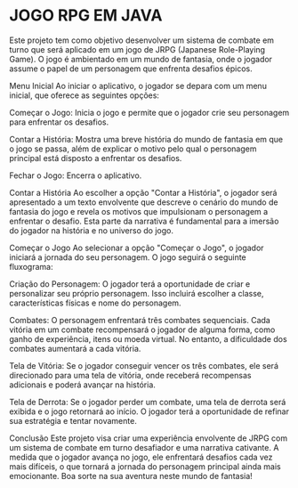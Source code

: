 # JOGO RPG EM JAVA

Este projeto tem como objetivo desenvolver um sistema de combate em turno que será aplicado em um jogo de JRPG (Japanese Role-Playing Game). O jogo é ambientado em um mundo de fantasia, onde o jogador assume o papel de um personagem que enfrenta desafios épicos.

Menu Inicial
Ao iniciar o aplicativo, o jogador se depara com um menu inicial, que oferece as seguintes opções:

Começar o Jogo: Inicia o jogo e permite que o jogador crie seu personagem para enfrentar os desafios.

Contar a História: Mostra uma breve história do mundo de fantasia em que o jogo se passa, além de explicar o motivo pelo qual o personagem principal está disposto a enfrentar os desafios.

Fechar o Jogo: Encerra o aplicativo.

Contar a História
Ao escolher a opção "Contar a História", o jogador será apresentado a um texto envolvente que descreve o cenário do mundo de fantasia do jogo e revela os motivos que impulsionam o personagem a enfrentar o desafio. Esta parte da narrativa é fundamental para a imersão do jogador na história e no universo do jogo.

Começar o Jogo
Ao selecionar a opção "Começar o Jogo", o jogador iniciará a jornada do seu personagem. O jogo seguirá o seguinte fluxograma:

Criação do Personagem: O jogador terá a oportunidade de criar e personalizar seu próprio personagem. Isso incluirá escolher a classe, características físicas e nome do personagem.

Combates: O personagem enfrentará três combates sequenciais. Cada vitória em um combate recompensará o jogador de alguma forma, como ganho de experiência, itens ou moeda virtual. No entanto, a dificuldade dos combates aumentará a cada vitória.

Tela de Vitória: Se o jogador conseguir vencer os três combates, ele será direcionado para uma tela de vitória, onde receberá recompensas adicionais e poderá avançar na história.

Tela de Derrota: Se o jogador perder um combate, uma tela de derrota será exibida e o jogo retornará ao início. O jogador terá a oportunidade de refinar sua estratégia e tentar novamente.

Conclusão
Este projeto visa criar uma experiência envolvente de JRPG com um sistema de combate em turno desafiador e uma narrativa cativante. A medida que o jogador avança no jogo, ele enfrentará desafios cada vez mais difíceis, o que tornará a jornada do personagem principal ainda mais emocionante. Boa sorte na sua aventura neste mundo de fantasia!
